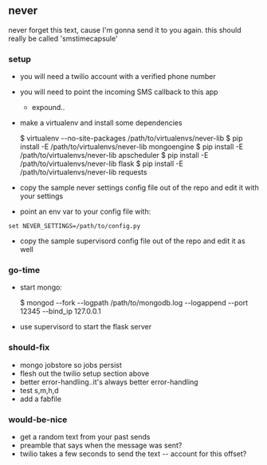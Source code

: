 ## never
never forget this text, cause I'm gonna send it to you again. 
this should really be called 'smstimecapsule'


### setup
 - you will need a twilio account with a verified phone number
 - you will need to point the incoming SMS callback to this app
   - expound..
 - make a virtualenv and install some dependencies

    $ virtualenv --no-site-packages /path/to/virtualenvs/never-lib
    $ pip install -E /path/to/virtualenvs/never-lib mongoengine
    $ pip install -E /path/to/virtualenvs/never-lib apscheduler
    $ pip install -E /path/to/virtualenvs/never-lib flask
    $ pip install -E /path/to/virtualenvs/never-lib requests
 
 - copy the sample never settings config file out of the repo and edit it with your settings
 - point an env var to your config file with:
 
 ```
 set NEVER_SETTINGS=/path/to/config.py
 ```
 - copy the sample supervisord config file out of the repo and edit it as well


### go-time
 - start mongo:

    $ mongod --fork --logpath /path/to/mongodb.log --logappend --port 12345 --bind_ip 127.0.0.1
 
 - use supervisord to start the flask server


### should-fix
 - mongo jobstore so jobs persist
 - flesh out the twilio setup section above
 - better error-handling..it's always better error-handling
 - test s,m,h,d
 - add a fabfile


### would-be-nice
 - get a random text from your past sends
 - preamble that says when the message was sent?
 - twilio takes a few seconds to send the text -- account for this offset?

